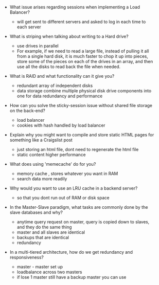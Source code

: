 - What issue arises regarding sessions when implementing a Load Balancer?
  - will get sent to different servers and asked to log in each time to each server

- What is striping when talking about writing to a Hard drive?
  - use drives in parallel 
  - For example, if we need to read a large file, instead of pulling it all from a single hard disk, it is much faster to chop it up into pieces, store some of the pieces on each of the drives in an array, and then use all the disks to read back the file when needed.

- What is RAID and what functionality can it give you?
  - redundant array of independent disks 
  - data storage combine multiple physical disk drive components into one for data redundancy and performance 
  
- How can you solve the sticky-session issue without shared file storage on the back-end?
  - load balancer 
  - cookies with hash handled by load balancer  

- Explain why you might want to compile and store static HTML pages for something like a Craigslist post
  - just storing an html file, dont need to regenerate the html file 
  - static content higher performance 

- What does using 'memecache' do for you?
  - memory cache , stores whatever you want in RAM
  - search data more readily 

- Why would you want to use an LRU cache in a backend server?
  - so that you dont run out of RAM or disk space 

- In the Master-Slave paradigm, what tasks are commonly done by the slave databases and why?
  - anytime query request on master, query is copied down to slaves, and they do the same thing 
  - master and all slaves are identical 
  - backups that are identical 
  - redundancy 


- In a multi-tiered architecture, how do we get redundancy and responsiveness?
  - master - master set up 
  - loadbalance across two masters 
  - if lose 1 master still have a backup master you can use 